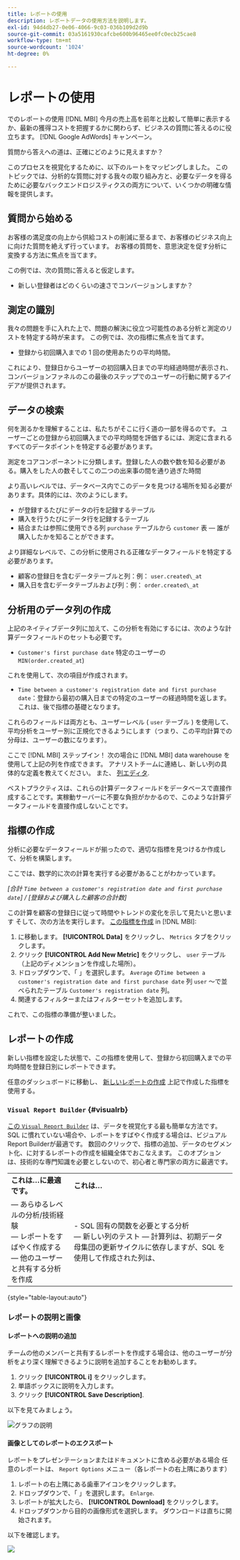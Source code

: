 ```yaml
---
title: レポートの使用
description: レポートデータの使用方法を説明します。
exl-id: 94d4db27-0e06-4066-9c03-036b109d2d9b
source-git-commit: 03a5161930cafcbe600b96465ee0fc0ecb25cae8
workflow-type: tm+mt
source-wordcount: '1024'
ht-degree: 0%

---
```


# レポートの使用

でのレポートの使用 [!DNL MBI] 今月の売上高を前年と比較して簡単に表示するか、最新の獲得コストを把握するかに関わらず、ビジネスの質問に答えるのに役立ちます。 [!DNL Google AdWords] キャンペーン。

質問から答えへの道は、正確にどのように見えますか？

このプロセスを視覚化するために、以下のルートをマッピングしました。 このトピックでは、分析的な質問に対する我々の取り組み方と、必要なデータを得るために必要なバックエンドロジスティクスの両方について、いくつかの明確な情報を提供します。

## 質問から始める

お客様の満足度の向上から供給コストの削減に至るまで、お客様のビジネス向上に向けた質問を絶えず行っています。 お客様の質問を、意思決定を促す分析に変換する方法に焦点を当てます。

この例では、次の質問に答えると仮定します。

* 新しい登録者はどのくらいの速さでコンバージョンしますか？

## 測定の識別

我々の問題を手に入れた上で、問題の解決に役立つ可能性のある分析と測定のリストを特定する時が来ます。 この例では、次の指標に焦点を当てます。

* 登録から初回購入までの 1 回の使用あたりの平均時間。

これにより、登録日からユーザーの初回購入日までの平均経過時間が表示され、コンバージョンファネルのこの最後のステップでのユーザーの行動に関するアイデアが提供されます。

## データの検索

何を測るかを理解することは、私たちがそこに行く道の一部を得るのです。 ユーザーごとの登録から初回購入までの平均時間を評価するには、測定に含まれるすべてのデータポイントを特定する必要があります。

測定をコアコンポーネントに分類します。登録した人の数や数を知る必要がある。購入をした人の数そしてこの二つの出来事の間を通り過ぎた時間

より高いレベルでは、データベース内でこのデータを見つける場所を知る必要があります。具体的には、次のようにします。

* が登録するたびにデータの行を記録するテーブル
* 購入を行うたびにデータ行を記録するテーブル
* 結合または参照に使用できる列 `purchase` テーブルから `customer` 表 — 誰が購入したかを知ることができます。

より詳細なレベルで、この分析に使用される正確なデータフィールドを特定する必要があります。

* 顧客の登録日を含むデータテーブルと列：例： `user.created\_at`
* 購入日を含むデータテーブルおよび列：例： `order.created\_at`

## 分析用のデータ列の作成

上記のネイティブデータ列に加えて、この分析を有効にするには、次のような計算データフィールドのセットも必要です。

* `Customer's first purchase date` 特定のユーザーの `MIN(order.created_at`)

これを使用して、次の項目が作成されます。

* `Time between a customer's registration date and first purchase date`：登録から最初の購入日までの特定のユーザーの経過時間を返します。 これは、後で指標の基礎となります。

これらのフィールドは両方とも、ユーザーレベル ( `user` テーブル ) を使用して、平均分析をユーザー別に正規化できるようにします（つまり、この平均計算での分母は、ユーザーの数になります）。

ここで [!DNL MBI] ステップイン！ 次の場合に [!DNL MBI] data warehouse を使用して上記の列を作成できます。 アナリストチームに連絡し、新しい列の具体的な定義を教えてください。 また、 [列エディタ](../../data-analyst/data-warehouse-mgr/creating-calculated-columns.md).

ベストプラクティスは、これらの計算データフィールドをデータベースで直接作成することです。実稼動サーバーに不要な負担がかかるので、このような計算データフィールドを直接作成しないことです。

## 指標の作成

分析に必要なデータフィールドが揃ったので、適切な指標を見つけるか作成して、分析を構築します。

ここでは、数学的に次の計算を実行する必要があることがわかっています。


_[合計 `Time between a customer's registration date and first purchase date`] / [登録および購入した顧客の合計数]_

この計算を顧客の登録日に従って時間やトレンドの変化を示して見たいと思います そして、次の方法を実行します。 [この指標を作成](../../data-user/reports/ess-manage-data-metrics.md) in [!DNL MBI]:

1. に移動します。 **[!UICONTROL Data]** をクリックし、 `Metrics` タブをクリックします。
1. クリック **[!UICONTROL Add New Metric]** をクリックし、 `user` テーブル（上記のディメンションを作成した場所）。
1. ドロップダウンで、「 」を選択します。 `Average` の`Time between a customer's registration date and first purchase date` 列 `user` ～で並べられたテーブル `Customer's registration date`  列。
1. 関連するフィルターまたはフィルターセットを追加します。

これで、この指標の準備が整いました。

## レポートの作成

新しい指標を設定した状態で、この指標を使用して、登録から初回購入までの平均時間を登録日別にレポートできます。

任意のダッシュボードに移動し、 [新しいレポートの作成](../../data-user/reports/ess-manage-data-metrics.md) 上記で作成した指標を使用する。

### `Visual Report Builder` {#visualrb}

[この `Visual Report Builder`](../../data-user/reports/ess-rpt-build-visual.md) は、データを視覚化する最も簡単な方法です。 SQL に慣れていない場合や、レポートをすばやく作成する場合は、ビジュアルReport Builderが最適です。 数回のクリックで、指標の追加、データのセグメント化、に対するレポートの作成を組織全体でおこなえます。 このオプションは、技術的な専門知識を必要としないので、初心者と専門家の両方に最適です。

|  |  |
|--- |--- |
| **これは…に最適です。** | **これは…** |
|  — あらゆるレベルの分析/技術経験<br> — レポートをすばやく作成する<br> — 他のユーザーと共有する分析を作成 | - SQL 固有の関数を必要とする分析<br> — 新しい列のテスト — 計算列は、初期データ母集団の更新サイクルに依存しますが、SQL を使用して作成された列は、 |

{style=&quot;table-layout:auto&quot;}

### レポートの説明と画像

#### レポートへの説明の追加

チームの他のメンバーと共有するレポートを作成する場合は、他のユーザーが分析をより深く理解できるように説明を追加することをお勧めします。

1. クリック **[!UICONTROL i]** をクリックします。
1. 単語ボックスに説明を入力します。
1. クリック **[!UICONTROL Save Description]**.

以下を見てみましょう。

![グラフの説明](../../assets/Chart_Description.gif)

#### 画像としてのレポートのエクスポート

レポートをプレゼンテーションまたはドキュメントに含める必要がある場合 任意のレポートは、 `Report Options` メニュー（各レポートの右上隅にあります）

1. レポートの右上隅にある歯車アイコンをクリックします。
1. ドロップダウンで、「 」を選択します。 `Enlarge`.
1. レポートが拡大したら、 **[!UICONTROL Download]** をクリックします。
1. ドロップダウンから目的の画像形式を選択します。 ダウンロードは直ちに開始されます。

以下を確認します。

![](../../assets/exp-rep-as-image.gif)
